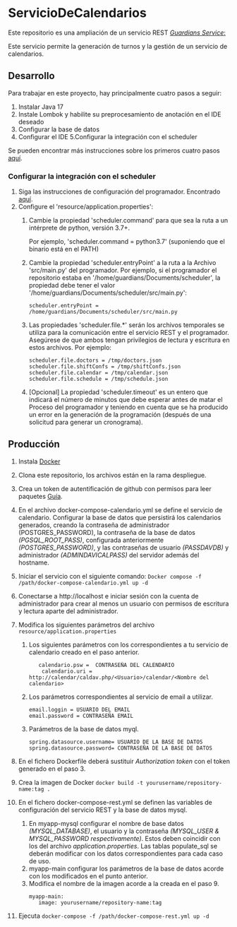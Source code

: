 # ServicioDeCalendarios

Este repositorio es una ampliación de un servicio REST  [*Guardians Service*:](https://github.com/tfg-projects-dit-us/guardiansRESTinterface) 

Este servicio permite la generación de turnos y la gestión de un servicio de calendarios. 

## Desarrollo
Para trabajar en este proyecto, hay principalmente cuatro pasos a seguir:
1. Instalar Java 17
2. Instale Lombok y habilite su preprocesamiento de anotación en el IDE deseado
3. Configurar la base de datos
4. Configurar el IDE
5.Configurar la integración con el scheduler

Se pueden encontrar más instrucciones sobre los primeros cuatro pasos [aquí](https://github.com/miggoncan/guardiansRESTinterfaceDoc/blob/master/setup/setup.md).

### Configurar la integración con el scheduler
1. Siga las instrucciones de configuración del programador. Encontrado [aquí](https://github.com/miggoncan/guardiansScheduler#setup-instructions).
2. Configure el 'resource/application.properties':
    1. Cambie la propiedad 'scheduler.command' para que sea la ruta a un 
       intérprete de python, versión 3.7+.


       Por ejemplo, 'scheduler.command = python3.7' (suponiendo que el binario está en el PATH)
    2. Cambie la propiedad 'scheduler.entryPoint' a la ruta a la 
       Archivo 'src/main.py' del programador. Por ejemplo, si el programador 
       el repositorio estaba en '/home/guardians/Documents/scheduler', la propiedad 
       debe tener el valor '/home/guardians/Documents/scheduler/src/main.py':
       
       `scheduler.entryPoint = /home/guardians/Documents/scheduler/src/main.py`
    3. Las propiedades 'scheduler.file.*' serán los archivos temporales 
       se utiliza para la comunicación entre el servicio REST y el programador.
       Asegúrese de que ambos tengan privilegios de lectura y escritura en estos archivos.
       Por ejemplo:

       ```
       scheduler.file.doctors = /tmp/doctors.json
       scheduler.file.shiftConfs = /tmp/shiftConfs.json
       scheduler.file.calendar = /tmp/calendar.json
       scheduler.file.schedule = /tmp/schedule.json
       ```
    4. [Opcional] La propiedad 'scheduler.timeout' es un entero que 
       indicará el número de minutos que debe esperar antes de matar el 
       Proceso del programador y teniendo en cuenta que se ha producido un error en la generación de la programación 
       (después de una solicitud para generar un cronograma).


## Producción
1. Instala [Docker](https://docs.docker.com/engine/install/ubuntu/)
2. Clona este repositorio, los archivos están en la rama despliegue.
3. Crea un token de autentificación de github con permisos para leer paquetes [Guía](https://docs.github.com/es/authentication/keeping-your-account-and-data-secure/creating-a-personal-access-token).
1. En el archivo docker-compose-calendario.yml se define el servicio de calendario.
Configurar la base de datos que persistirá los calendarios generados, creando la contraseña de administrador (POSTGRES_PASSWORD), la contraseña de la base de datos *(PGSQL_ROOT_PASS)*, configurada anteriormente *(POSTGRES_PASSWORD)*, y las contraseñas de usuario *(PASSDAVDB)* y administrador *(ADMINDAVICALPASS)* del servidor además del hostname.
1. Iniciar el servicio con el siguiente comando: `Docker compose -f /path/docker-compose-calendario.yml up -d`
1. Conectarse a http://localhost e iniciar sesión con la cuenta de administrador para crear al menos un usuario con permisos de escritura y lectura aparte del administrador. 
3. Modifica los siguientes parámetros del archivo `resource/application.properties`   
   1. Los siguientes parámetros con los correspondientes a tu servicio de calendario creado en el paso anterior.
        ```calendario.user = USUARIO DEL CLAENDARIO
           calendario.psw =  CONTRASEÑA DEL CALENDARIO
            calendario.uri = http://calendar/caldav.php/<Usuario>/calendar/<Nombre del calendario>
         ```
   4. Los parámetros correspondientes al servicio de email a utilizar.
        ```email.host =  HOST DEL SERVICIO DE EMAIL
        email.loggin = USUARIO DEL EMAIL
        email.password = CONTRASEÑA EMAIL
        ```
    1. Parámetros de la base de datos myql.
        ```
        spring.datasource.username= USUARIO DE LA BASE DE DATOS
        spring.datasource.password= CONTRASEÑA DE LA BASE DE DATOS
        ```

3. En el fichero Dockerfile deberá sustituir *Authorization token* con el token generado en el paso 3.
4. Crea la imagen de  Docker `docker build -t yourusername/repository-name:tag . `
5. En el fichero docker-compose-rest.yml se definen las variables de configuración del servicio REST y la base de datos mysql. 

    1. En myapp-mysql configurar el nombre de base datos *(MYSQL_DATABASE)*, el usuario y la contraseña *(MYSQL_USER & MYSQL_PASSWORD respectivamente)*. Estos deben coincidir con los del archivo *application.properties*. Las tablas populate_sql se deberán modificar con los datos correspondientes para cada caso de uso. 
    1. myapp-main configurar los parámetros de la base de datos acorde con los modificados en el punto anterior. 
    2. Modifica el nombre de la imagen acorde a la creada en el paso 9.
          ```
          myapp-main:
             image: yourusername/repository-name:tag 
          ```
        
6. Ejecuta `docker-compose -f /path/docker-compose-rest.yml up -d `
